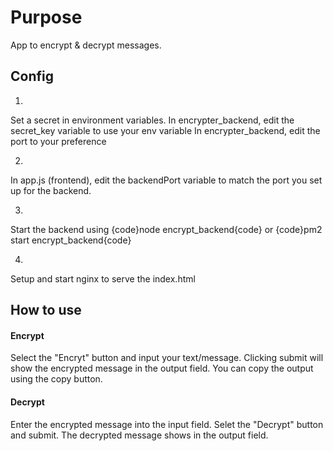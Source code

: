 # Purpose
App to encrypt & decrypt messages.

## Config
1)
Set a secret in environment variables.
In encrypter_backend, edit the secret_key variable to use your env variable
In encrypter_backend, edit the port to your preference


2)
In app.js (frontend), edit the backendPort variable to match the port you set up for the backend.

3)
Start the backend using
{code}node encrypt_backend{code} or {code}pm2 start encrypt_backend{code}

4)
Setup and start nginx to serve the index.html

## How to use

#### Encrypt
Select the "Encryt" button and input your text/message.
Clicking submit will show the encrypted message in the output field.
You can copy the output using the copy button.

#### Decrypt
Enter the encrypted message into the input field.
Selet the "Decrypt" button and submit.
The decrypted message shows in the output field.
